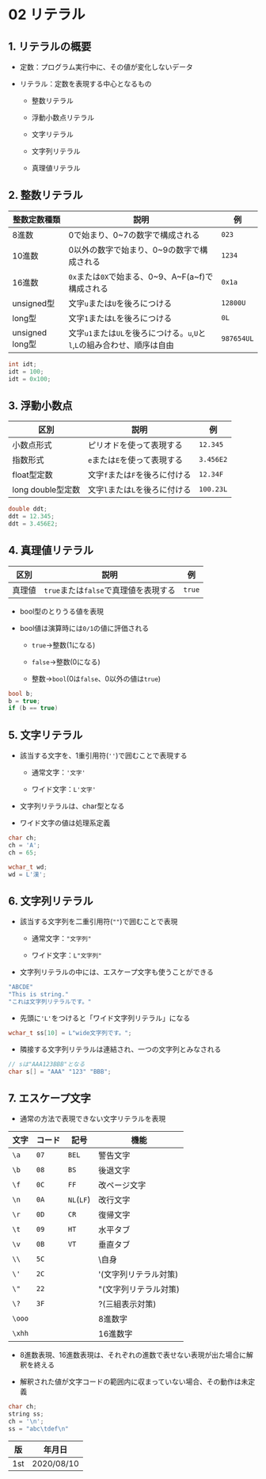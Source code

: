 02 リテラル
==========

## 1. リテラルの概要

* 定数：プログラム実行中に、その値が変化しないデータ

* リテラル：定数を表現する中心となるもの

  * 整数リテラル

  * 浮動小数点リテラル

  * 文字リテラル

  * 文字列リテラル

  * 真理値リテラル



## 2. 整数リテラル

| 整数定数種類    | 説明                                                                       | 例         |
| --------------- | -------------------------------------------------------------------------- | ---------- |
| 8進数           | 0で始まり、0~7の数字で構成される                                           | `023`      |
| 10進数          | 0以外の数字で始まり、0~9の数字で構成される                                 | `1234`     |
| 16進数          | `0x`または`0X`で始まる、0~9、A~F(a~f)で構成される                          | `0x1a`     |
| unsigned型      | 文字`u`または`U`を後ろにつける                                             | `12800U`   |
| long型          | 文字`1`または`L`を後ろにつける                                             | `0L`       |
| unsigned long型 | 文字`u1`または`UL`を後ろにつける。`u`,`U`と`l`,`L`の組み合わせ、順序は自由 | `987654UL` |

```cpp
int idt;
idt = 100;
idt = 0x100;
```



## 3. 浮動小数点

| 区別              | 説明                           | 例        |
| ----------------- | ------------------------------ | --------- |
| 小数点形式        | ピリオドを使って表現する       | `12.345`  |
| 指数形式          | `e`または`E`を使って表現する   | `3.456E2` |
| float型定数       | 文字`f`または`F`を後ろに付ける | `12.34F`  |
| long double型定数 | 文字`l`または`L`を後ろに付ける | `100.23L` |

```cpp
double ddt;
ddt = 12.345;
ddt = 3.456E2;
```



## 4. 真理値リテラル

| 区別   | 説明                                  | 例     |
| ------ | ------------------------------------- | ------ |
| 真理値 | `true`または`false`で真理値を表現する | `true` |

* bool型のとりうる値を表現

* bool値は演算時には`0/1`の値に評価される

  * `true`->整数(1になる)

  * `false`->整数(0になる)

  * 整数->`bool`(0は`false`、0以外の値は`true`)

```cpp
bool b;
b = true;
if (b == true)
```



## 5. 文字リテラル

* 該当する文字を、1重引用符(`''`)で囲むことで表現する

  * 通常文字：`'文字'`

  * ワイド文字：`L'文字'`

* 文字列リテラルは、char型となる

* ワイド文字の値は処理系定義

```cpp
char ch;
ch = 'A';
ch = 65;

wchar_t wd;
wd = L'漢';
```



## 6. 文字列リテラル

* 該当する文字列を二重引用符(`""`)で囲むことで表現

  * 通常文字：`"文字列"`

  * ワイド文字：`L"文字列"`

* 文字列リテラルの中には、エスケープ文字も使うことができる

```cpp
"ABCDE"
"This is string."
"これは文字列リテラルです。"
```

* 先頭に`'L'`をつけると「ワイド文字列リテラル」になる

```cpp
wchar_t ss[10] = L"wide文字列です。";
```

* 隣接する文字列リテラルは連結され、一つの文字列とみなされる

```cpp
// sは"AAA123BBB"となる
char s[] = "AAA" "123" "BBB";
```



## 7. エスケープ文字

* 通常の方法で表現できない文字リテラルを表現

| 文字   | コード | 記号       | 機能                  |
| ------ | ------ | ---------- | --------------------- |
| `\a`   | `07`   | `BEL`      | 警告文字              |
| `\b`   | `08`   | `BS`       | 後退文字              |
| `\f`   | `0C`   | `FF`       | 改ページ文字          |
| `\n`   | `0A`   | `NL`(`LF`) | 改行文字              |
| `\r`   | `0D`   | `CR`       | 復帰文字              |
| `\t`   | `09`   | `HT`       | 水平タブ              |
| `\v`   | `0B`   | `VT`       | 垂直タブ              |
| `\\`   | `5C`   |            | \自身                 |
| `\'`   | `2C`   |            | '(文字列リテラル対策) |
| `\"`   | `22`   |            | "(文字列リテラル対策) |
| `\?`   | `3F`   |            | ?(三組表示対策)       |
| `\ooo` |        |            | 8進数字               |
| `\xhh` |        |            | 16進数字              |

* 8進数表現、16進数表現は、それぞれの進数で表せない表現が出た場合に解釈を終える

* 解釈された値が文字コードの範囲内に収まっていない場合、その動作は未定義

```cpp
char ch;
string ss;
ch = '\n';
ss = "abc\tdef\n"
```



| 版  | 年月日     |
| --- | ---------- |
| 1st | 2020/08/10 |
